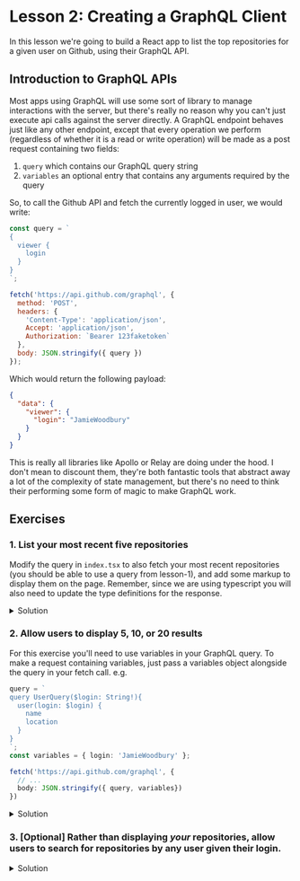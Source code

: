 # Lesson 2: Creating a GraphQL Client

In this lesson we're going to build a React app to list the top repositories for a given user on Github, using their GraphQL API.

## Introduction to GraphQL APIs

Most apps using GraphQL will use some sort of library to manage interactions with the server, but there's really no reason why you can't just execute api calls against the server directly. A GraphQL endpoint behaves just like any other endpoint, except that every operation we perform (regardless of whether it is a read or write operation) will be made as a post request containing two fields:

1. `query` which contains our GraphQL query string
2. `variables` an optional entry that contains any arguments required by the query

So, to call the Github API and fetch the currently logged in user, we would write:

```js
const query = `
{
  viewer {
    login
  }
}
`;

fetch('https://api.github.com/graphql', {
  method: 'POST',
  headers: {
    'Content-Type': 'application/json',
    Accept: 'application/json',
    Authorization: `Bearer 123faketoken`
  },
  body: JSON.stringify({ query })
});
```

Which would return the following payload:

```json
{
  "data": {
    "viewer": {
      "login": "JamieWoodbury"
    }
  }
}
```

This is really all libraries like Apollo or Relay are doing under the hood. I don't mean to discount them, they're both fantastic tools that abstract away a lot of the complexity of state management, but there's no need to think their performing some form of magic to make GraphQL work.

## Exercises

### 1. List your most recent five repositories

Modify the query in `index.tsx` to also fetch your most recent repositories (you should be able to use a query from lesson-1), and add some markup to display them on the page. Remember, since we are using typescript you will also need to update the type definitions for the response.

<details>
  <summary>Solution</summary>

```typescript
const query = `
  query {
    viewer {
      login
      repositories(last: 5) {
        nodes {
          name
          id
        }
      }
    }
  }
`;

type NodeList<T> = {
  nodes: T[];
};

interface Data {
  viewer: Viewer;
}

interface Repository {
  id: string;
  name: string;
}

interface Viewer {
  login: string;
  repositories: {
    nodes: Repository: [];
  };
}
```

</details>

### 2. Allow users to display 5, 10, or 20 results

For this exercise you'll need to use variables in your GraphQL query. To make a request containing variables, just pass a variables object alongside the query in your fetch call. e.g.

```typescript
query = `
query UserQuery($login: String!){
  user(login: $login) {
    name
    location
  }
}
`;
const variables = { login: 'JamieWoodbury' };

fetch('https://api.github.com/graphql', {
  // ...
  body: JSON.stringify({ query, variables})
})
```

<details>
  <summary>Solution</summary>

```typescript
const query = `
  query RootQuery($resultsPerPage: Int!) {
    viewer {
      login
      repositories(last: $resultsPerPage) {
        nodes {
          name
          id
        }
      }
    }
  }
`;

// ...
const variables = { resultsPerPage };
useEffect(() => {
  fetch('https://api.github.com/graphql', {
    method: 'POST',
    headers,
    body: JSON.stringify({ query, variables })
  })
    .then(res => res.json())
    .then(res => setData(res.data));
}, []);
```

</details>

### 3. [Optional] Rather than displaying _your_ repositories, allow users to search for repositories by any user given their login.

<details>
  <summary>Solution</summary>

```typescript
const query = `
  query ViewerQuery($resultsPerPage: Int!, $login: String!) {
    viewer {
      login
    }
    user(login: $login) {
      repositories(last: $resultsPerPage) {
        nodes {
          name
          id
        }
      }
    }
  }
`;

// ...

const [login, setLogin] = useState<string>('');

useEffect(() => {
  const variables = { resultsPerPage, login };
  fetch('https://api.github.com/graphql', {
    method: 'POST',
    headers,
    body: JSON.stringify({ query, variables })
  })
    .then(res => res.json())
    .then(res => setData(res.data));
}, [resultsPerPage, login]);

// ...

<Search onSubmit={setLogin} />
```

<details>
